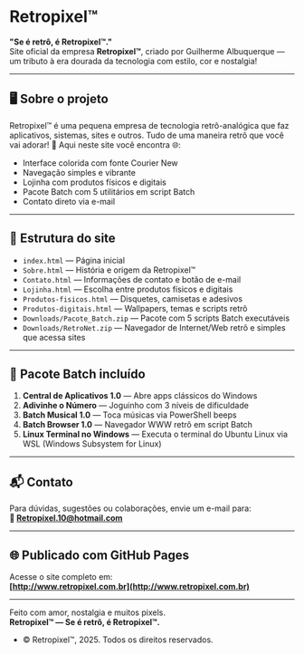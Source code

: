 # Retropixel™

**"Se é retrô, é Retropixel™."**  
Site oficial da empresa **Retropixel™**, criado por Guilherme Albuquerque — um tributo à era dourada da tecnologia com estilo, cor e nostalgia!

---

## 🖥️ Sobre o projeto

Retropixel™ é uma pequena empresa de tecnologia retrô-analógica que faz aplicativos, sistemas, sites e outros. Tudo de uma maneira retrô que você vai adorar! 💾 Aqui neste site você encontra 🌐:

- Interface colorida com fonte Courier New
- Navegação simples e vibrante
- Lojinha com produtos físicos e digitais
- Pacote Batch com 5 utilitários em script Batch
- Contato direto via e-mail

---

## 📁 Estrutura do site

- `index.html` — Página inicial
- `Sobre.html` — História e origem da Retropixel™
- `Contato.html` — Informações de contato e botão de e-mail
- `Lojinha.html` — Escolha entre produtos físicos e digitais
- `Produtos-fisicos.html` — Disquetes, camisetas e adesivos
- `Produtos-digitais.html` — Wallpapers, temas e scripts retrô
- `Downloads/Pacote_Batch.zip` — Pacote com 5 scripts Batch executáveis
- `Downloads/RetroNet.zip` — Navegador de Internet/Web retrô e simples que acessa sites

---

## 💾 Pacote Batch incluído

1. **Central de Aplicativos 1.0** — Abre apps clássicos do Windows  
2. **Adivinhe o Número** — Joguinho com 3 níveis de dificuldade  
3. **Batch Musical 1.0** — Toca músicas via PowerShell beeps  
4. **Batch Browser 1.0** — Navegador WWW retrô em script Batch  
5. **Linux Terminal no Windows** — Executa o terminal do Ubuntu Linux via WSL (Windows Subsystem for Linux)

---

## 📬 Contato

Para dúvidas, sugestões ou colaborações, envie um e-mail para:  
**📧 Retropixel.10@hotmail.com**

---

## 🌐 Publicado com GitHub Pages

Acesse o site completo em:  
**[http://www.retropixel.com.br](http://www.retropixel.com.br)**

---

Feito com amor, nostalgia e muitos pixels.  
**Retropixel™ — Se é retrô, é Retropixel™.**
- © Retropixel™, 2025. Todos os direitos reservados.
